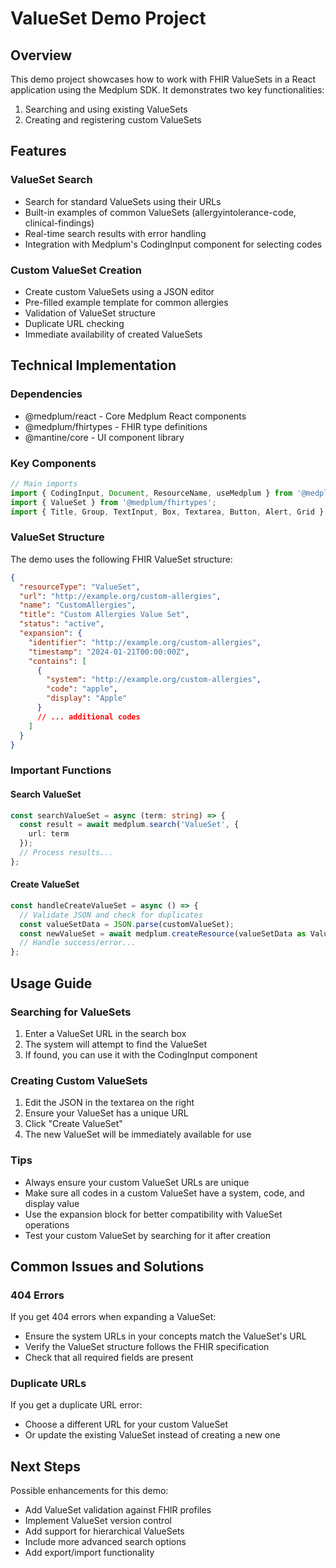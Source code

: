 # ValueSet Demo Project

## Overview
This demo project showcases how to work with FHIR ValueSets in a React application using the Medplum SDK. It demonstrates two key functionalities:
1. Searching and using existing ValueSets
2. Creating and registering custom ValueSets

## Features

### ValueSet Search
- Search for standard ValueSets using their URLs
- Built-in examples of common ValueSets (allergyintolerance-code, clinical-findings)
- Real-time search results with error handling
- Integration with Medplum's CodingInput component for selecting codes

### Custom ValueSet Creation
- Create custom ValueSets using a JSON editor
- Pre-filled example template for common allergies
- Validation of ValueSet structure
- Duplicate URL checking
- Immediate availability of created ValueSets

## Technical Implementation

### Dependencies
- @medplum/react - Core Medplum React components
- @medplum/fhirtypes - FHIR type definitions
- @mantine/core - UI component library

### Key Components
```typescript
// Main imports
import { CodingInput, Document, ResourceName, useMedplum } from '@medplum/react';
import { ValueSet } from '@medplum/fhirtypes';
import { Title, Group, TextInput, Box, Textarea, Button, Alert, Grid } from '@mantine/core';
```

### ValueSet Structure
The demo uses the following FHIR ValueSet structure:
```json
{
  "resourceType": "ValueSet",
  "url": "http://example.org/custom-allergies",
  "name": "CustomAllergies",
  "title": "Custom Allergies Value Set",
  "status": "active",
  "expansion": {
    "identifier": "http://example.org/custom-allergies",
    "timestamp": "2024-01-21T00:00:00Z",
    "contains": [
      {
        "system": "http://example.org/custom-allergies",
        "code": "apple",
        "display": "Apple"
      }
      // ... additional codes
    ]
  }
}
```

### Important Functions

#### Search ValueSet
```typescript
const searchValueSet = async (term: string) => {
  const result = await medplum.search('ValueSet', {
    url: term
  });
  // Process results...
};
```

#### Create ValueSet
```typescript
const handleCreateValueSet = async () => {
  // Validate JSON and check for duplicates
  const valueSetData = JSON.parse(customValueSet);
  const newValueSet = await medplum.createResource(valueSetData as ValueSet);
  // Handle success/error...
};
```

## Usage Guide

### Searching for ValueSets
1. Enter a ValueSet URL in the search box
2. The system will attempt to find the ValueSet
3. If found, you can use it with the CodingInput component

### Creating Custom ValueSets
1. Edit the JSON in the textarea on the right
2. Ensure your ValueSet has a unique URL
3. Click "Create ValueSet"
4. The new ValueSet will be immediately available for use

### Tips
- Always ensure your custom ValueSet URLs are unique
- Make sure all codes in a custom ValueSet have a system, code, and display value
- Use the expansion block for better compatibility with ValueSet operations
- Test your custom ValueSet by searching for it after creation

## Common Issues and Solutions

### 404 Errors
If you get 404 errors when expanding a ValueSet:
- Ensure the system URLs in your concepts match the ValueSet's URL
- Verify the ValueSet structure follows the FHIR specification
- Check that all required fields are present

### Duplicate URLs
If you get a duplicate URL error:
- Choose a different URL for your custom ValueSet
- Or update the existing ValueSet instead of creating a new one

## Next Steps
Possible enhancements for this demo:
- Add ValueSet validation against FHIR profiles
- Implement ValueSet version control
- Add support for hierarchical ValueSets
- Include more advanced search options
- Add export/import functionality
